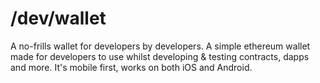# /dev/wallet

A no-frills wallet for developers by developers. A simple ethereum wallet made for developers to use whilst developing & testing contracts, dapps and more. It's mobile first, works on both iOS and Android.
